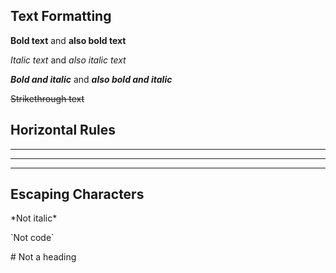 ## Text Formatting

**Bold text** and __also bold text__

*Italic text* and _also italic text_

***Bold and italic*** and ___also bold and italic___

~~Strikethrough text~~

## Horizontal Rules

---

***

___

## Escaping Characters

\*Not italic\*

\`Not code\`

\# Not a heading